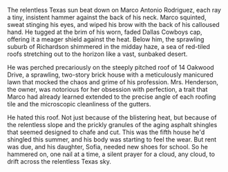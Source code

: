 The relentless Texas sun beat down on Marco Antonio Rodriguez, each ray a tiny, insistent hammer against the back of his neck. Marco squinted, sweat stinging his eyes, and wiped his brow with the back of his calloused hand. He tugged at the brim of his worn, faded Dallas Cowboys cap, offering it a meager shield against the heat. Below him, the sprawling suburb of Richardson shimmered in the midday haze, a sea of red-tiled roofs stretching out to the horizon like a vast, sunbaked desert.

He was perched precariously on the steeply pitched roof of 14 Oakwood Drive, a sprawling, two-story brick house with a meticulously manicured lawn that mocked the chaos and grime of his profession. Mrs. Henderson, the owner, was notorious for her obsession with perfection, a trait that Marco had already learned extended to the precise angle of each roofing tile and the microscopic cleanliness of the gutters.

He hated this roof. Not just because of the blistering heat, but because of the relentless slope and the prickly granules of the aging asphalt shingles that seemed designed to chafe and cut. This was the fifth house he'd shingled this summer, and his body was starting to feel the wear. But rent was due, and his daughter, Sofia, needed new shoes for school. So he hammered on, one nail at a time, a silent prayer for a cloud, any cloud, to drift across the relentless Texas sky.

